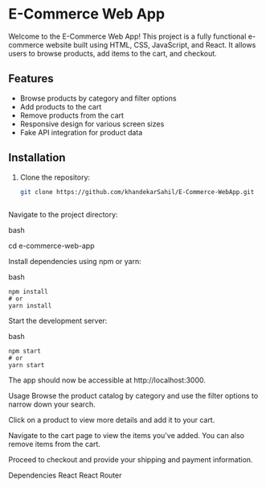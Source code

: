 # E-Commerce Web App


Welcome to the E-Commerce Web App! This project is a fully functional e-commerce website built using HTML, CSS, JavaScript, and React.
It allows users to browse products, add items to the cart, and checkout.

## Features

- Browse products by category and filter options
- Add products to the cart
- Remove products from the cart
- Responsive design for various screen sizes
- Fake API integration for product data

## Installation

1. Clone the repository:

   ```bash
   git clone https://github.com/khandekarSahil/E-Commerce-WebApp.git
      
Navigate to the project directory:

bash

cd e-commerce-web-app

Install dependencies using npm or yarn:

bash

    npm install
    # or
    yarn install

 Start the development server:

bash

    npm start
    # or
    yarn start



   The app should now be accessible at http://localhost:3000.

Usage
Browse the product catalog by category and use the filter options to narrow down your search.

Click on a product to view more details and add it to your cart.

Navigate to the cart page to view the items you've added. You can also remove items from the cart.

Proceed to checkout and provide your shipping and payment information.

Dependencies
React
React Router
